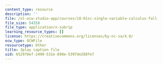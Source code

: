 ```yaml
---
content_type: resource
description: ''
file: /ol-ocw-studio-app/courses/18-01sc-single-variable-calculus-fall-2010/652978ef2490531e898e5397de288fe7_YN7k_bXXggY.vtt
file_size: 54358
file_type: application/x-subrip
learning_resource_types: []
license: https://creativecommons.org/licenses/by-nc-sa/4.0/
ocw_type: OCWFile
resourcetype: Other
title: 3play caption file
uid: 652978ef-2490-531e-898e-5397de288fe7
---
```


